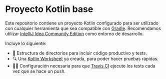 # Proyecto Kotlin base

Este repositorio contiene un proyecto Kotlin configurado para ser utilizado con cualquier herramienta que sea compatible con [Gradle](https://gradle.org/). Recomendamos utilizar [IntelliJ Idea Community Edition](https://www.jetbrains.com/idea/) como entorno de desarrollo.

Incluye lo siguiente:

* :file_folder: Estructura de directorios para incluir código productivo y tests.
* :mag: Una [Kotlin Worksheet](https://kotlinlang.org/docs/tutorials/quick-run.html#scratches-and-worksheets) ya creada, para poder hacer pruebas rápidas.
* :policewoman: Configuración necesaria para que [Travis CI](https://travis-ci.com/) ejecute los tests cada vez que se hace un push.
